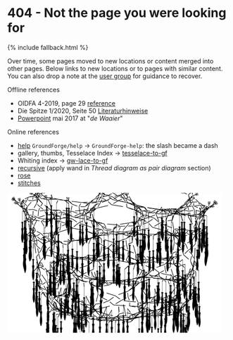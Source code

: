 404 - Not the page you were looking for
===

{% include fallback.html %}

Over time, some pages moved to new locations or content merged into other pages.
Below links to new locations or to pages with similar content.
You can also drop a note at the [user group] for guidance to recover.

[user group]: https://groups.io/g/groundforge

Offline references

* OIDFA 4-2019, page 29 [reference](https://github.com/d-bl/GroundForge/blob/oidfa-article/docs/help/index.md#BK-31) 
* Die Spitze 1/2020, Seite 50 [Literaturhinweise](https://github.com/d-bl/GroundForge/blob/oidfa-article/docs/help/DE.md#BK-31)
* [Powerpoint](https://github.com/d-bl/GroundForge/blob/e6464920/docs/help/NL.pdf)  mai 2017 at "_de Waaier_"

Online references

* [help](/GroundForge-help/) `GroundForge/help` -> `GroundForge-help`: the slash became a dash
* gallery, thumbs, Tesselace Index -> [tesselace-to-gf](/tesseLace-to-gf)
* Whiting index -> [gw-lace-to-gf](/gw-lace-to-gf)
* [recursive](/GroundForge/tiles) (apply wand in _Thread diagram as pair diagram_ section) 
* [rose](/GroundForge/sheet.html?patch=5831%20-4-7;bricks&patch=-437%2034-7;bricks&patch=4830%20--77;bricks)
* [stitches](/GroundForge-help/Replace)

![](images/tipped-over.png)